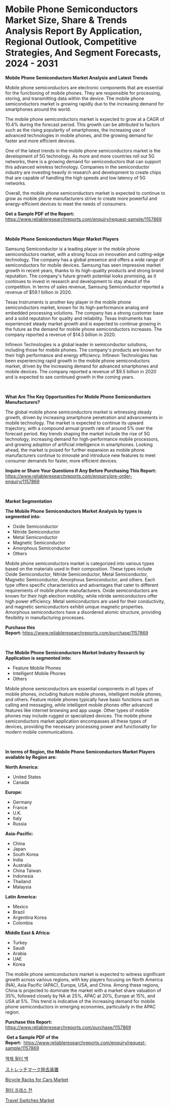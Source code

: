 <p><h1>Mobile Phone Semiconductors Market Size, Share & Trends Analysis Report By Application, Regional Outlook, Competitive Strategies, And Segment Forecasts, 2024 - 2031</h1></p><p><strong>Mobile Phone Semiconductors Market Analysis and Latest Trends</strong></p>
<p><p>Mobile phone semiconductors are electronic components that are essential for the functioning of mobile phones. They are responsible for processing, storing, and transmitting data within the device. The mobile phone semiconductors market is growing rapidly due to the increasing demand for smartphones around the world.</p><p>The mobile phone semiconductors market is expected to grow at a CAGR of 10.4% during the forecast period. This growth can be attributed to factors such as the rising popularity of smartphones, the increasing use of advanced technologies in mobile phones, and the growing demand for faster and more efficient devices.</p><p>One of the latest trends in the mobile phone semiconductors market is the development of 5G technology. As more and more countries roll out 5G networks, there is a growing demand for semiconductors that can support this advanced wireless technology. Companies in the semiconductor industry are investing heavily in research and development to create chips that are capable of handling the high speeds and low latency of 5G networks.</p><p>Overall, the mobile phone semiconductors market is expected to continue to grow as mobile phone manufacturers strive to create more powerful and energy-efficient devices to meet the needs of consumers.</p></p>
<p><strong>Get a Sample PDF of the Report:&nbsp;</strong> <a href="https://www.reliableresearchreports.com/enquiry/request-sample/1157869">https://www.reliableresearchreports.com/enquiry/request-sample/1157869</a></p>
<p>&nbsp;</p>
<p><strong>Mobile Phone Semiconductors Major Market Players</strong></p>
<p><p>Samsung Semiconductor is a leading player in the mobile phone semiconductors market, with a strong focus on innovation and cutting-edge technology. The company has a global presence and offers a wide range of semiconductors for mobile devices. Samsung has seen impressive market growth in recent years, thanks to its high-quality products and strong brand reputation. The company's future growth potential looks promising, as it continues to invest in research and development to stay ahead of the competition. In terms of sales revenue, Samsung Semiconductor reported a revenue of $59.1 billion in 2020.</p><p>Texas Instruments is another key player in the mobile phone semiconductors market, known for its high-performance analog and embedded processing solutions. The company has a strong customer base and a solid reputation for quality and reliability. Texas Instruments has experienced steady market growth and is expected to continue growing in the future as the demand for mobile phone semiconductors increases. The company reported a revenue of $14.5 billion in 2020.</p><p>Infineon Technologies is a global leader in semiconductor solutions, including those for mobile phones. The company's products are known for their high performance and energy efficiency. Infineon Technologies has been experiencing rapid growth in the mobile phone semiconductors market, driven by the increasing demand for advanced smartphones and mobile devices. The company reported a revenue of $9.5 billion in 2020 and is expected to see continued growth in the coming years.</p></p>
<p>&nbsp;</p>
<p><strong>What Are The Key Opportunities For Mobile Phone Semiconductors Manufacturers?</strong></p>
<p><p>The global mobile phone semiconductors market is witnessing steady growth, driven by increasing smartphone penetration and advancements in mobile technology. The market is expected to continue its upward trajectory, with a compound annual growth rate of around 5% over the forecast period. Key trends shaping the market include the rise of 5G technology, increasing demand for high-performance mobile processors, and growing adoption of artificial intelligence in smartphones. Looking ahead, the market is poised for further expansion as mobile phone manufacturers continue to innovate and introduce new features to meet consumer demands for faster, more efficient devices.</p></p>
<p><strong>Inquire or Share Your Questions If Any Before Purchasing This Report:</strong> <a href="https://www.reliableresearchreports.com/enquiry/pre-order-enquiry/1157869">https://www.reliableresearchreports.com/enquiry/pre-order-enquiry/1157869</a></p>
<p>&nbsp;</p>
<p><strong>Market Segmentation</strong></p>
<p><strong>The Mobile Phone Semiconductors Market Analysis by types is segmented into:</strong></p>
<p><ul><li>Oxide Semiconductor</li><li>Nitride Semiconductor</li><li>Metal Semiconductor</li><li>Magnetic Semiconductor</li><li>Amorphous Semiconductor</li><li>Others</li></ul></p>
<p><p>Mobile phone semiconductors market is categorized into various types based on the materials used in their composition. These types include Oxide Semiconductor, Nitride Semiconductor, Metal Semiconductor, Magnetic Semiconductor, Amorphous Semiconductor, and others. Each type offers specific characteristics and advantages that cater to different requirements of mobile phone manufacturers. Oxide semiconductors are known for their high electron mobility, while nitride semiconductors offer high power efficiency. Metal semiconductors are used for their conductivity, and magnetic semiconductors exhibit unique magnetic properties. Amorphous semiconductors have a disordered atomic structure, providing flexibility in manufacturing processes.</p></p>
<p><strong>Purchase this Report:&nbsp;</strong><a href="https://www.reliableresearchreports.com/purchase/1157869">https://www.reliableresearchreports.com/purchase/1157869</a></p>
<p>&nbsp;</p>
<p><strong>The Mobile Phone Semiconductors Market Industry Research by Application is segmented into:</strong></p>
<p><ul><li>Feature Mobile Phones</li><li>Intelligent Mobile Phones</li><li>Others</li></ul></p>
<p><p>Mobile phone semiconductors are essential components in all types of mobile phones, including feature mobile phones, intelligent mobile phones, and others. Feature mobile phones typically have basic functions such as calling and messaging, while intelligent mobile phones offer advanced features like internet browsing and app usage. Other types of mobile phones may include rugged or specialized devices. The mobile phone semiconductors market application encompasses all these types of devices, providing the necessary processing power and functionality for modern mobile communications.</p></p>
<p>&nbsp;</p>
<p><strong>In terms of Region, the Mobile Phone Semiconductors Market Players available by Region are:</strong></p>
<p>
    <p> <strong> North America: </strong>
        <ul>
            <li>United States</li>
            <li>Canada</li>
        </ul>
        </p> 
    <p> <strong> Europe: </strong>
        <ul>
            <li>Germany</li>
            <li>France</li>
            <li>U.K.</li>
            <li>Italy</li>
            <li>Russia</li>
        </ul>
        </p> 
    <p> <strong> Asia-Pacific: </strong>
        <ul>
            <li>China</li>
            <li>Japan</li>
            <li>South Korea</li>
            <li>India</li>
            <li>Australia</li>
            <li>China Taiwan</li>
            <li>Indonesia</li>
            <li>Thailand</li>
            <li>Malaysia</li>
        </ul>
        </p> 
    <p> <strong> Latin America: </strong>
        <ul>
            <li>Mexico</li>
            <li>Brazil</li>
            <li>Argentina Korea</li>
            <li>Colombia</li>
        </ul>
        </p> 
    <p> <strong> Middle East & Africa: </strong>
        <ul>
            <li>Turkey</li>
            <li>Saudi</li>
            <li>Arabia</li>
            <li>UAE</li>
            <li>Korea</li>
        </ul>
    </p>
    </p>
<p><p>The mobile phone semiconductors market is expected to witness significant growth across various regions, with key players focusing on North America (NA), Asia Pacific (APAC), Europe, USA, and China. Among these regions, China is projected to dominate the market with a market share valuation of 35%, followed closely by NA at 25%, APAC at 20%, Europe at 15%, and USA at 5%. This trend is indicative of the increasing demand for mobile phone semiconductors in emerging economies, particularly in the APAC region.</p></p>
<p><strong>Purchase this Report: </strong><a href="https://www.reliableresearchreports.com/purchase/1157869">https://www.reliableresearchreports.com/purchase/1157869</a></p>
<p>&nbsp;<strong>Get a Sample PDF of the Report:&nbsp;&nbsp;</strong><a href="https://www.reliableresearchreports.com/enquiry/request-sample/1157869">https://www.reliableresearchreports.com/enquiry/request-sample/1157869</a></p>
<p><strong></strong></p>
<p><p><a href="https://github.com/lzuwsfreyoq70/Market-Research-Report-List-1/blob/main/926859411729.md">액체 필터 백</a></p><p><a href="https://github.com/avwofrml53535/Market-Research-Report-List-1/blob/main/507726012574.md">ストレッチマーク除去装置</a></p><p><a href="https://issuu.com/reportprime-2/docs/bicycle-racks-for-cars-market-size-2030.pptx">Bicycle Racks for Cars Market</a></p><p><a href="https://github.com/TrevorKruvalis5678/Market-Research-Report-List-1/blob/main/435677411730.md">필터 프레스 천</a></p><p><a href="https://github.com/mbisetmhermsr/Market-Research-Report-List-1/blob/main/travel-switches-market.md">Travel Switches Market</a></p></p>